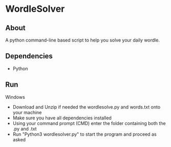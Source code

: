 # WordleSolver
## About
A python command-line based script to help you solve your daily wordle.

## Dependencies
* Python

## Run
Windows
* Download and Unzip if needed the wordlesolve.py and words.txt onto your machine
* Make sure you have all dependencies installed
* Using your command prompt (CMD) enter the folder containing both the .py and .txt
* Run "Python3 wordlesolver.py" to start the program and proceed as asked
